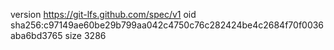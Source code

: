 version https://git-lfs.github.com/spec/v1
oid sha256:c97149ae60be29b799aa042c4750c76c282424be4c2684f70f0036aba6bd3765
size 3286
